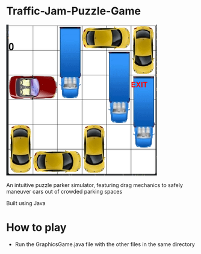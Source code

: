 # Traffic-Jam-Puzzle-Game

<img src="https://github.com/Amr-mah/Traffic-Jam-Puzzle-Game/blob/main/traffic-jam.png" width="400" height="400" />

An intuitive puzzle parker simulator, featuring drag mechanics to safely maneuver cars out of crowded parking spaces

Built using Java

# How to play
 - Run the GraphicsGame.java file with the other files in the same directory
